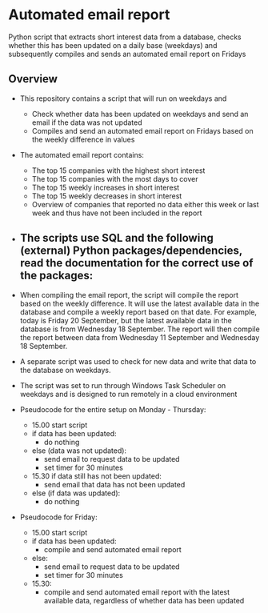 # Automated email report
Python script that extracts short interest data from a database, checks whether this has been updated on a daily base (weekdays) and subsequently compiles and sends an automated email report on Fridays

## Overview

- This repository contains a script that will run on weekdays and
  - Check whether data has been updated on weekdays and send an email if the data was not updated
  - Compiles and send an automated email report on Fridays based on the weekly difference in values
- The automated email report contains:
  - The top 15 companies with the highest short interest
  - The top 15 companies with the most days to cover
  - The top 15 weekly increases in short interest
  - The top 15 weekly decreases in short interest
  - Overview of companies that reported no data either this week or last week and thus have not been included in the report
- The scripts use SQL and the following (external) Python packages/dependencies, read the documentation for the correct use of the packages:
  - 
- When compiling the email report, the script will compile the report based on the weekly difference. It will use the latest available data in the database and compile a weekly report based on that date. For example, today is Friday 20 September, but the latest available data in the database is from Wednesday 18 September. The report will then compile the report between data from Wednesday 11 September and Wednesday 18 September. 
- A separate script was used to check for new data and write that data to the database on weekdays.
- The script was set to run through Windows Task Scheduler on weekdays and is designed to run remotely in a cloud environment

- Pseudocode for the entire setup on Monday - Thursday:
  - 15.00 start script
  - if data has been updated:
    - do nothing
  - else (data was not updated):
    - send email to request data to be updated
    - set timer for 30 minutes
  - 15.30 if data still has not been updated:
    - send email that data has not been updated
  - else (if data was updated):
    - do nothing
    
- Pseudocode for Friday:
  - 15.00 start script
  - if data has been updated:
    - compile and send automated email report
  - else: 
    - send email to request data to be updated
    - set timer for 30 minutes
  - 15.30:
    - compile and send automated email report with the latest available data, regardless of whether data has been updated
   
  
